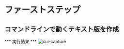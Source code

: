 # ファーストステップ
## コマンドラインで動くテキスト版を作成

*** 実行結果 ***
![cui-capture](https://user-images.githubusercontent.com/72304840/97849239-9bd79080-1d35-11eb-8888-f55e3d02cb29.png)

